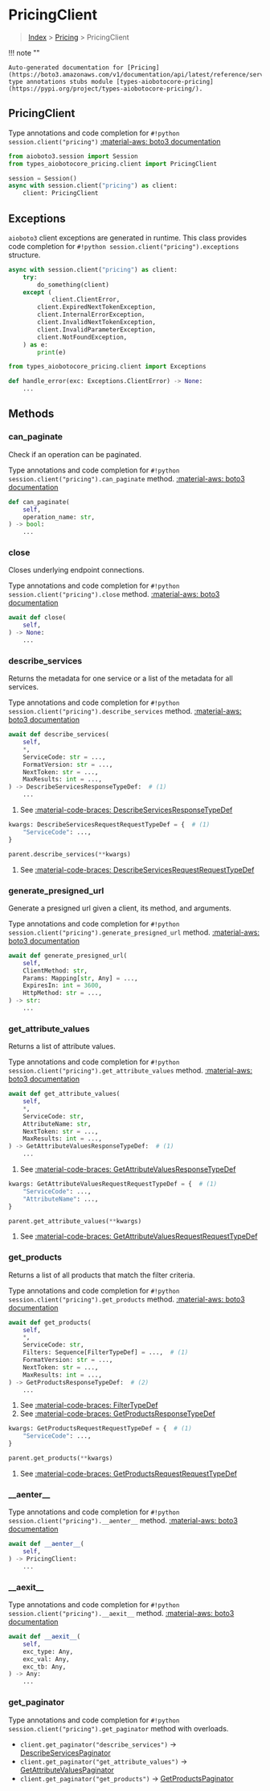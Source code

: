 # PricingClient

> [Index](../README.md) > [Pricing](./README.md) > PricingClient

!!! note ""

    Auto-generated documentation for [Pricing](https://boto3.amazonaws.com/v1/documentation/api/latest/reference/services/pricing.html#Pricing)
    type annotations stubs module [types-aiobotocore-pricing](https://pypi.org/project/types-aiobotocore-pricing/).

## PricingClient

Type annotations and code completion for `#!python session.client("pricing")`
[:material-aws: boto3 documentation](https://boto3.amazonaws.com/v1/documentation/api/latest/reference/services/pricing.html#Pricing.Client)

```python title="Usage example"
from aioboto3.session import Session
from types_aiobotocore_pricing.client import PricingClient

session = Session()
async with session.client("pricing") as client:
    client: PricingClient
```

## Exceptions


`aioboto3` client exceptions are generated in runtime.
This class provides code completion for `#!python session.client("pricing").exceptions` structure.

```python title="Usage example"
async with session.client("pricing") as client:
    try:
        do_something(client)
    except (
            client.ClientError,
        client.ExpiredNextTokenException,
        client.InternalErrorException,
        client.InvalidNextTokenException,
        client.InvalidParameterException,
        client.NotFoundException,
    ) as e:
        print(e)
```

```python title="Type checking example"
from types_aiobotocore_pricing.client import Exceptions

def handle_error(exc: Exceptions.ClientError) -> None:
    ...
```


## Methods


### can\_paginate

Check if an operation can be paginated.

Type annotations and code completion for `#!python session.client("pricing").can_paginate` method.
[:material-aws: boto3 documentation](https://boto3.amazonaws.com/v1/documentation/api/latest/reference/services/pricing.html#Pricing.Client.can_paginate)

```python title="Method definition"
def can_paginate(
    self,
    operation_name: str,
) -> bool:
    ...
```


### close

Closes underlying endpoint connections.

Type annotations and code completion for `#!python session.client("pricing").close` method.
[:material-aws: boto3 documentation](https://boto3.amazonaws.com/v1/documentation/api/latest/reference/services/pricing.html#Pricing.Client.close)

```python title="Method definition"
await def close(
    self,
) -> None:
    ...
```


### describe\_services

Returns the metadata for one service or a list of the metadata for all services.

Type annotations and code completion for `#!python session.client("pricing").describe_services` method.
[:material-aws: boto3 documentation](https://boto3.amazonaws.com/v1/documentation/api/latest/reference/services/pricing.html#Pricing.Client.describe_services)

```python title="Method definition"
await def describe_services(
    self,
    *,
    ServiceCode: str = ...,
    FormatVersion: str = ...,
    NextToken: str = ...,
    MaxResults: int = ...,
) -> DescribeServicesResponseTypeDef:  # (1)
    ...
```

1. See [:material-code-braces: DescribeServicesResponseTypeDef](./type_defs.md#describeservicesresponsetypedef) 


```python title="Usage example with kwargs"
kwargs: DescribeServicesRequestRequestTypeDef = {  # (1)
    "ServiceCode": ...,
}

parent.describe_services(**kwargs)
```

1. See [:material-code-braces: DescribeServicesRequestRequestTypeDef](./type_defs.md#describeservicesrequestrequesttypedef) 

### generate\_presigned\_url

Generate a presigned url given a client, its method, and arguments.

Type annotations and code completion for `#!python session.client("pricing").generate_presigned_url` method.
[:material-aws: boto3 documentation](https://boto3.amazonaws.com/v1/documentation/api/latest/reference/services/pricing.html#Pricing.Client.generate_presigned_url)

```python title="Method definition"
await def generate_presigned_url(
    self,
    ClientMethod: str,
    Params: Mapping[str, Any] = ...,
    ExpiresIn: int = 3600,
    HttpMethod: str = ...,
) -> str:
    ...
```


### get\_attribute\_values

Returns a list of attribute values.

Type annotations and code completion for `#!python session.client("pricing").get_attribute_values` method.
[:material-aws: boto3 documentation](https://boto3.amazonaws.com/v1/documentation/api/latest/reference/services/pricing.html#Pricing.Client.get_attribute_values)

```python title="Method definition"
await def get_attribute_values(
    self,
    *,
    ServiceCode: str,
    AttributeName: str,
    NextToken: str = ...,
    MaxResults: int = ...,
) -> GetAttributeValuesResponseTypeDef:  # (1)
    ...
```

1. See [:material-code-braces: GetAttributeValuesResponseTypeDef](./type_defs.md#getattributevaluesresponsetypedef) 


```python title="Usage example with kwargs"
kwargs: GetAttributeValuesRequestRequestTypeDef = {  # (1)
    "ServiceCode": ...,
    "AttributeName": ...,
}

parent.get_attribute_values(**kwargs)
```

1. See [:material-code-braces: GetAttributeValuesRequestRequestTypeDef](./type_defs.md#getattributevaluesrequestrequesttypedef) 

### get\_products

Returns a list of all products that match the filter criteria.

Type annotations and code completion for `#!python session.client("pricing").get_products` method.
[:material-aws: boto3 documentation](https://boto3.amazonaws.com/v1/documentation/api/latest/reference/services/pricing.html#Pricing.Client.get_products)

```python title="Method definition"
await def get_products(
    self,
    *,
    ServiceCode: str,
    Filters: Sequence[FilterTypeDef] = ...,  # (1)
    FormatVersion: str = ...,
    NextToken: str = ...,
    MaxResults: int = ...,
) -> GetProductsResponseTypeDef:  # (2)
    ...
```

1. See [:material-code-braces: FilterTypeDef](./type_defs.md#filtertypedef) 
2. See [:material-code-braces: GetProductsResponseTypeDef](./type_defs.md#getproductsresponsetypedef) 


```python title="Usage example with kwargs"
kwargs: GetProductsRequestRequestTypeDef = {  # (1)
    "ServiceCode": ...,
}

parent.get_products(**kwargs)
```

1. See [:material-code-braces: GetProductsRequestRequestTypeDef](./type_defs.md#getproductsrequestrequesttypedef) 

### \_\_aenter\_\_



Type annotations and code completion for `#!python session.client("pricing").__aenter__` method.
[:material-aws: boto3 documentation](https://boto3.amazonaws.com/v1/documentation/api/latest/reference/services/pricing.html#Pricing.Client.__aenter__)

```python title="Method definition"
await def __aenter__(
    self,
) -> PricingClient:
    ...
```


### \_\_aexit\_\_



Type annotations and code completion for `#!python session.client("pricing").__aexit__` method.
[:material-aws: boto3 documentation](https://boto3.amazonaws.com/v1/documentation/api/latest/reference/services/pricing.html#Pricing.Client.__aexit__)

```python title="Method definition"
await def __aexit__(
    self,
    exc_type: Any,
    exc_val: Any,
    exc_tb: Any,
) -> Any:
    ...
```




### get_paginator

Type annotations and code completion for `#!python session.client("pricing").get_paginator` method with overloads.

- `client.get_paginator("describe_services")` -> [DescribeServicesPaginator](./paginators.md#describeservicespaginator)
- `client.get_paginator("get_attribute_values")` -> [GetAttributeValuesPaginator](./paginators.md#getattributevaluespaginator)
- `client.get_paginator("get_products")` -> [GetProductsPaginator](./paginators.md#getproductspaginator)




